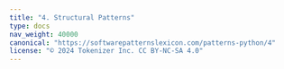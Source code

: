 ```yaml
---
title: "4. Structural Patterns"
type: docs
nav_weight: 40000
canonical: "https://softwarepatternslexicon.com/patterns-python/4"
license: "© 2024 Tokenizer Inc. CC BY-NC-SA 4.0"
---
```

